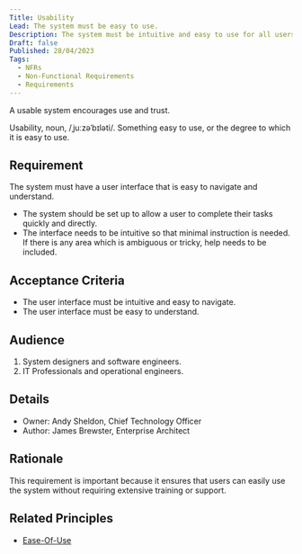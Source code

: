 ```yaml
---
Title: Usability
Lead: The system must be easy to use.
Description: The system must be intuitive and easy to use for all users.
Draft: false
Published: 28/04/2023
Tags:
  - NFRs
  - Non-Functional Requirements
  - Requirements
---
```

A usable system encourages use and trust.

Usability, noun, /ˌjuːzəˈbɪləti/. Something easy to use, or the degree to which it is easy to use.

## Requirement

The system must have a user interface that is easy to navigate and understand.

* The system should be set up to allow a user to complete their tasks quickly and directly.
* The interface needs to be intuitive so that minimal instruction is needed. If there is any area which is ambiguous or tricky, help needs to be included.

## Acceptance Criteria

* The user interface must be intuitive and easy to navigate.
* The user interface must be easy to understand.

## Audience

  1. System designers and software engineers.
  2. IT Professionals and operational engineers.

## Details

* Owner: Andy Sheldon, Chief Technology Officer
* Author: James Brewster, Enterprise Architect

## Rationale

This requirement is important because it ensures that users can easily use the system without requiring extensive training or support.

## Related Principles

* [Ease-Of-Use](xref:ease-of-use)
